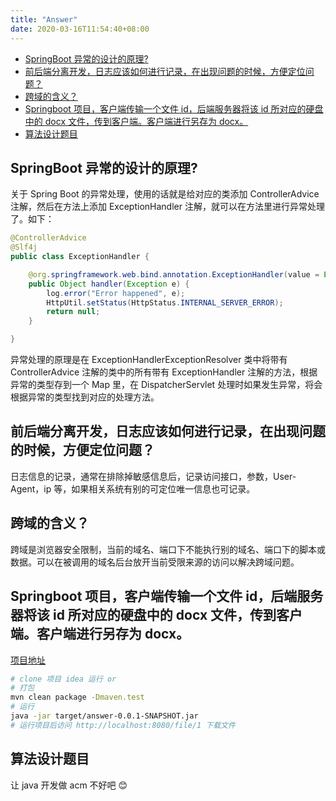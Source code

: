 ```yaml
---
title: "Answer"
date: 2020-03-16T11:54:40+08:00
---
```


- [SpringBoot 异常的设计的原理?](#springboot-异常的设计的原理)
- [前后端分离开发，日志应该如何进行记录，在出现问题的时候，方便定位问题？](#前后端分离开发日志应该如何进行记录在出现问题的时候方便定位问题)
- [跨域的含义？](#跨域的含义)
- [Springboot 项目，客户端传输一个文件 id，后端服务器将该 id 所对应的硬盘中的 docx 文件，传到客户端。客户端进行另存为 docx。](https://github.com/OrionPax19970905/answer)
- [算法设计题目](#算法设计题目)

## SpringBoot 异常的设计的原理?

关于 Spring Boot 的异常处理，使用的话就是给对应的类添加 ControllerAdvice 注解，然后在方法上添加 ExceptionHandler 注解，就可以在方法里进行异常处理了。如下：

```java
@ControllerAdvice
@Slf4j
public class ExceptionHandler {

    @org.springframework.web.bind.annotation.ExceptionHandler(value = Exception.class)
    public Object handler(Exception e) {
        log.error("Error happened", e);
        HttpUtil.setStatus(HttpStatus.INTERNAL_SERVER_ERROR);
        return null;
    }

}
```

异常处理的原理是在 ExceptionHandlerExceptionResolver 类中将带有 ControllerAdvice 注解的类中的所有带有 ExceptionHandler 注解的方法，根据异常的类型存到一个 Map 里，在 DispatcherServlet 处理时如果发生异常，将会根据异常的类型找到对应的处理方法。

## 前后端分离开发，日志应该如何进行记录，在出现问题的时候，方便定位问题？

日志信息的记录，通常在排除掉敏感信息后，记录访问接口，参数，User-Agent，ip 等，如果相关系统有别的可定位唯一信息也可记录。

## 跨域的含义？

跨域是浏览器安全限制，当前的域名、端口下不能执行别的域名、端口下的脚本或数据。可以在被调用的域名后台放开当前受限来源的访问以解决跨域问题。

## Springboot 项目，客户端传输一个文件 id，后端服务器将该 id 所对应的硬盘中的 docx 文件，传到客户端。客户端进行另存为 docx。

[项目地址](https://github.com/OrionPax19970905/answer)

```bash
# clone 项目 idea 运行 or
# 打包
mvn clean package -Dmaven.test
# 运行
java -jar target/answer-0.0.1-SNAPSHOT.jar
# 运行项目后访问 http://localhost:8080/file/1 下载文件
```

## 算法设计题目

让 java 开发做 acm 不好吧 😊
